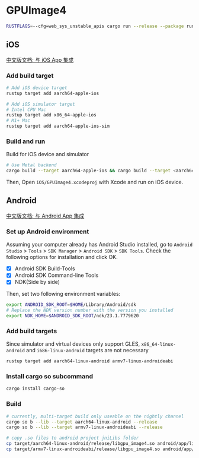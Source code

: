 # GPUImage4

```sh
RUSTFLAGS=--cfg=web_sys_unstable_apis cargo run --release --package run-wasm --
```

## **iOS**
[中文版文档: 与 iOS App 集成](https://jinleili.github.io/learn-wgpu-zh/integration-and-debugging/ios/)

### Add build target

```sh
# Add iOS device target
rustup target add aarch64-apple-ios 

# Add iOS simulator target
# Intel CPU Mac
rustup target add x86_64-apple-ios
# M1+ Mac
rustup target add aarch64-apple-ios-sim
```

### Build and run
Build for iOS device and simulator
```sh
# Use Metal backend
cargo build --target aarch64-apple-ios && cargo build --target <aarch64-apple-ios-sim or x86_64-apple-ios>
```

Then, Open `iOS/GPUImage4.xcodeproj` with Xcode and run on iOS device. 


## **Android**
[中文版文档: 与 Android App 集成](https://jinleili.github.io/learn-wgpu-zh/integration-and-debugging/android/)

### Set up Android environment

Assuming your computer already has Android Studio installed, go to `Android Studio` > `Tools` > `SDK Manager` > `Android SDK` > `SDK Tools`. Check the following options for installation and click OK. 

- [x] Android SDK Build-Tools
- [x] Android SDK Command-line Tools
- [x] NDK(Side by side)

Then, set two following environment variables:

```sh
export ANDROID_SDK_ROOT=$HOME/Library/Android/sdk
# Replace the NDK version number with the version you installed 
export NDK_HOME=$ANDROID_SDK_ROOT/ndk/23.1.7779620
```

### Add build targets

Since simulator and virtual devices only support GLES, `x86_64-linux-android` and `i686-linux-android` targets are not necessary
```sh
rustup target add aarch64-linux-android armv7-linux-androideabi
```
### Install cargo so subcommand
```sh
cargo install cargo-so
```

### Build
```sh
# currently, multi-target build only useable on the nightly channel
cargo so b --lib --target aarch64-linux-android --release
cargo so b --lib --target armv7-linux-androideabi --release

# copy .so files to android project jniLibs folder
cp target/aarch64-linux-android/release/libgpu_image4.so android/app/libs/arm64-v8a/libgpu_image4.so
cp target/armv7-linux-androideabi/release/libgpu_image4.so android/app/libs/armeabi-v7a/libgpu_image4.so
```
